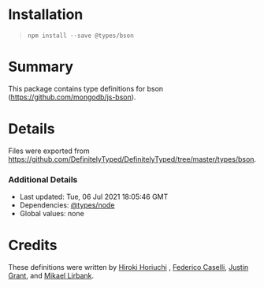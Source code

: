 # Installation

> `npm install --save @types/bson`

# Summary

This package contains type definitions for bson (https://github.com/mongodb/js-bson).

# Details

Files were exported from https://github.com/DefinitelyTyped/DefinitelyTyped/tree/master/types/bson.

### Additional Details

* Last updated: Tue, 06 Jul 2021 18:05:46 GMT
* Dependencies: [@types/node](https://npmjs.com/package/@types/node)
* Global values: none

# Credits

These definitions were written by [Hiroki Horiuchi](https://github.com/horiuchi)
, [Federico Caselli](https://github.com/CaselIT), [Justin Grant](https://github.com/justingrant),
and [Mikael Lirbank](https://github.com/lirbank).
